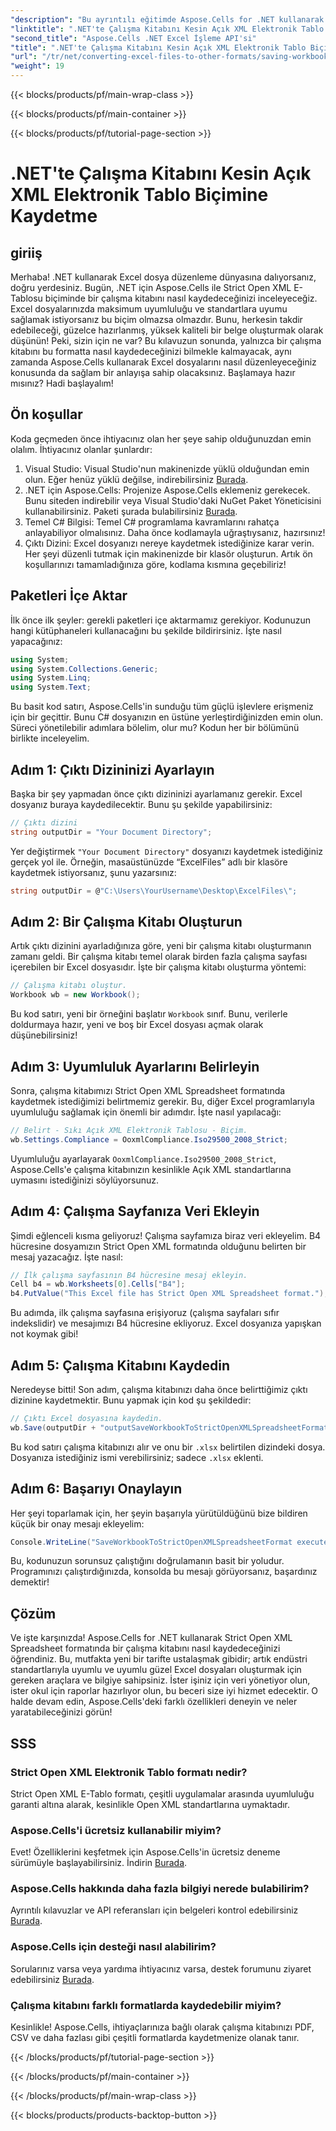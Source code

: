 ```yaml
---
"description": "Bu ayrıntılı eğitimde Aspose.Cells for .NET kullanarak bir çalışma kitabını Strict Open XML Elektronik Tablosu biçiminde nasıl kaydedeceğinizi öğrenin."
"linktitle": ".NET'te Çalışma Kitabını Kesin Açık XML Elektronik Tablo Biçimine Kaydetme"
"second_title": "Aspose.Cells .NET Excel İşleme API'si"
"title": ".NET'te Çalışma Kitabını Kesin Açık XML Elektronik Tablo Biçimine Kaydetme"
"url": "/tr/net/converting-excel-files-to-other-formats/saving-workbook-to-strict-open-xml-spreadsheet-format/"
"weight": 19
---
```


{{< blocks/products/pf/main-wrap-class >}}

{{< blocks/products/pf/main-container >}}

{{< blocks/products/pf/tutorial-page-section >}}

# .NET'te Çalışma Kitabını Kesin Açık XML Elektronik Tablo Biçimine Kaydetme

## giriiş
Merhaba! .NET kullanarak Excel dosya düzenleme dünyasına dalıyorsanız, doğru yerdesiniz. Bugün, .NET için Aspose.Cells ile Strict Open XML E-Tablosu biçiminde bir çalışma kitabını nasıl kaydedeceğinizi inceleyeceğiz. Excel dosyalarınızda maksimum uyumluluğu ve standartlara uyumu sağlamak istiyorsanız bu biçim olmazsa olmazdır. Bunu, herkesin takdir edebileceği, güzelce hazırlanmış, yüksek kaliteli bir belge oluşturmak olarak düşünün!
Peki, sizin için ne var? Bu kılavuzun sonunda, yalnızca bir çalışma kitabını bu formatta nasıl kaydedeceğinizi bilmekle kalmayacak, aynı zamanda Aspose.Cells kullanarak Excel dosyalarını nasıl düzenleyeceğiniz konusunda da sağlam bir anlayışa sahip olacaksınız. Başlamaya hazır mısınız? Hadi başlayalım!
## Ön koşullar
Koda geçmeden önce ihtiyacınız olan her şeye sahip olduğunuzdan emin olalım. İhtiyacınız olanlar şunlardır:
1. Visual Studio: Visual Studio'nun makinenizde yüklü olduğundan emin olun. Eğer henüz yüklü değilse, indirebilirsiniz [Burada](https://visualstudio.microsoft.com/).
2. .NET için Aspose.Cells: Projenize Aspose.Cells eklemeniz gerekecek. Bunu siteden indirebilir veya Visual Studio'daki NuGet Paket Yöneticisini kullanabilirsiniz. Paketi şurada bulabilirsiniz [Burada](https://releases.aspose.com/cells/net/).
3. Temel C# Bilgisi: Temel C# programlama kavramlarını rahatça anlayabiliyor olmalısınız. Daha önce kodlamayla uğraştıysanız, hazırsınız!
4. Çıktı Dizini: Excel dosyanızı nereye kaydetmek istediğinize karar verin. Her şeyi düzenli tutmak için makinenizde bir klasör oluşturun.
Artık ön koşullarınızı tamamladığınıza göre, kodlama kısmına geçebiliriz!
## Paketleri İçe Aktar
İlk önce ilk şeyler: gerekli paketleri içe aktarmamız gerekiyor. Kodunuzun hangi kütüphaneleri kullanacağını bu şekilde bildirirsiniz. İşte nasıl yapacağınız:
```csharp
using System;
using System.Collections.Generic;
using System.Linq;
using System.Text;
```
Bu basit kod satırı, Aspose.Cells'in sunduğu tüm güçlü işlevlere erişmeniz için bir geçittir. Bunu C# dosyanızın en üstüne yerleştirdiğinizden emin olun. 
Süreci yönetilebilir adımlara bölelim, olur mu? Kodun her bir bölümünü birlikte inceleyelim.
## Adım 1: Çıktı Dizininizi Ayarlayın
Başka bir şey yapmadan önce çıktı dizininizi ayarlamanız gerekir. Excel dosyanız buraya kaydedilecektir. Bunu şu şekilde yapabilirsiniz:
```csharp
// Çıktı dizini
string outputDir = "Your Document Directory";
```
Yer değiştirmek `"Your Document Directory"` dosyanızı kaydetmek istediğiniz gerçek yol ile. Örneğin, masaüstünüzde “ExcelFiles” adlı bir klasöre kaydetmek istiyorsanız, şunu yazarsınız:
```csharp
string outputDir = @"C:\Users\YourUsername\Desktop\ExcelFiles\";
```
## Adım 2: Bir Çalışma Kitabı Oluşturun
Artık çıktı dizinini ayarladığınıza göre, yeni bir çalışma kitabı oluşturmanın zamanı geldi. Bir çalışma kitabı temel olarak birden fazla çalışma sayfası içerebilen bir Excel dosyasıdır. İşte bir çalışma kitabı oluşturma yöntemi:
```csharp
// Çalışma kitabı oluştur.
Workbook wb = new Workbook();
```
Bu kod satırı, yeni bir örneğini başlatır `Workbook` sınıf. Bunu, verilerle doldurmaya hazır, yeni ve boş bir Excel dosyası açmak olarak düşünebilirsiniz!
## Adım 3: Uyumluluk Ayarlarını Belirleyin
Sonra, çalışma kitabımızı Strict Open XML Spreadsheet formatında kaydetmek istediğimizi belirtmemiz gerekir. Bu, diğer Excel programlarıyla uyumluluğu sağlamak için önemli bir adımdır. İşte nasıl yapılacağı:
```csharp
// Belirt - Sıkı Açık XML Elektronik Tablosu - Biçim.
wb.Settings.Compliance = OoxmlCompliance.Iso29500_2008_Strict;
```
Uyumluluğu ayarlayarak `OoxmlCompliance.Iso29500_2008_Strict`, Aspose.Cells'e çalışma kitabınızın kesinlikle Açık XML standartlarına uymasını istediğinizi söylüyorsunuz.
## Adım 4: Çalışma Sayfanıza Veri Ekleyin
Şimdi eğlenceli kısma geliyoruz! Çalışma sayfamıza biraz veri ekleyelim. B4 hücresine dosyamızın Strict Open XML formatında olduğunu belirten bir mesaj yazacağız. İşte nasıl:
```csharp
// İlk çalışma sayfasının B4 hücresine mesaj ekleyin.
Cell b4 = wb.Worksheets[0].Cells["B4"];
b4.PutValue("This Excel file has Strict Open XML Spreadsheet format.");
```
Bu adımda, ilk çalışma sayfasına erişiyoruz (çalışma sayfaları sıfır indekslidir) ve mesajımızı B4 hücresine ekliyoruz. Excel dosyanıza yapışkan not koymak gibi!
## Adım 5: Çalışma Kitabını Kaydedin
Neredeyse bitti! Son adım, çalışma kitabınızı daha önce belirttiğimiz çıktı dizinine kaydetmektir. Bunu yapmak için kod şu şekildedir:
```csharp
// Çıktı Excel dosyasına kaydedin.
wb.Save(outputDir + "outputSaveWorkbookToStrictOpenXMLSpreadsheetFormat.xlsx", SaveFormat.Xlsx);
```
Bu kod satırı çalışma kitabınızı alır ve onu bir `.xlsx` belirtilen dizindeki dosya. Dosyanıza istediğiniz ismi verebilirsiniz; sadece `.xlsx` eklenti.
## Adım 6: Başarıyı Onaylayın
Her şeyi toparlamak için, her şeyin başarıyla yürütüldüğünü bize bildiren küçük bir onay mesajı ekleyelim:
```csharp
Console.WriteLine("SaveWorkbookToStrictOpenXMLSpreadsheetFormat executed successfully.");
```
Bu, kodunuzun sorunsuz çalıştığını doğrulamanın basit bir yoludur. Programınızı çalıştırdığınızda, konsolda bu mesajı görüyorsanız, başardınız demektir!
## Çözüm
Ve işte karşınızda! Aspose.Cells for .NET kullanarak Strict Open XML Spreadsheet formatında bir çalışma kitabını nasıl kaydedeceğinizi öğrendiniz. Bu, mutfakta yeni bir tarifte ustalaşmak gibidir; artık endüstri standartlarıyla uyumlu ve uyumlu güzel Excel dosyaları oluşturmak için gereken araçlara ve bilgiye sahipsiniz.
İster işiniz için veri yönetiyor olun, ister okul için raporlar hazırlıyor olun, bu beceri size iyi hizmet edecektir. O halde devam edin, Aspose.Cells'deki farklı özellikleri deneyin ve neler yaratabileceğinizi görün!
## SSS
### Strict Open XML Elektronik Tablo formatı nedir?
Strict Open XML E-Tablo formatı, çeşitli uygulamalar arasında uyumluluğu garanti altına alarak, kesinlikle Open XML standartlarına uymaktadır.
### Aspose.Cells'i ücretsiz kullanabilir miyim?
Evet! Özelliklerini keşfetmek için Aspose.Cells'in ücretsiz deneme sürümüyle başlayabilirsiniz. İndirin [Burada](https://releases.aspose.com/).
### Aspose.Cells hakkında daha fazla bilgiyi nerede bulabilirim?
Ayrıntılı kılavuzlar ve API referansları için belgeleri kontrol edebilirsiniz [Burada](https://reference.aspose.com/cells/net/).
### Aspose.Cells için desteği nasıl alabilirim?
Sorularınız varsa veya yardıma ihtiyacınız varsa, destek forumunu ziyaret edebilirsiniz [Burada](https://forum.aspose.com/c/cells/9).
### Çalışma kitabını farklı formatlarda kaydedebilir miyim?
Kesinlikle! Aspose.Cells, ihtiyaçlarınıza bağlı olarak çalışma kitabınızı PDF, CSV ve daha fazlası gibi çeşitli formatlarda kaydetmenize olanak tanır.

{{< /blocks/products/pf/tutorial-page-section >}}

{{< /blocks/products/pf/main-container >}}

{{< /blocks/products/pf/main-wrap-class >}}

{{< blocks/products/products-backtop-button >}}
